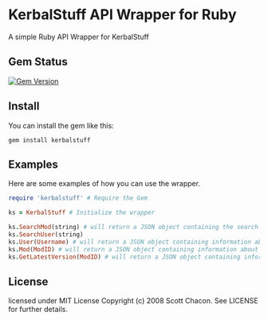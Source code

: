 KerbalStuff API Wrapper for Ruby
==============

A simple Ruby API Wrapper for KerbalStuff


## Gem Status
[![Gem Version](https://badge.fury.io/rb/KerbalStuff.png)](http://badge.fury.io/rb/KerbalStuff)


## Install

You can install the gem like this:

    gem install kerbalstuff
  
    
## Examples

Here are some examples of how you can use the wrapper.

```ruby
require 'kerbalstuff' # Require the Gem
```

```ruby
ks = KerbalStuff # Initialize the wrapper

ks.SearchMod(string) # will return a JSON object containing the search results
ks.SearchUser(string)
ks.User(Username) # will return a JSON object containing information about the specified user
ks.Mod(ModID) # will return a JSON object containing information about the specified mod
ks.GetLatestVersion(ModID) # will return a JSON object containing information about the last version released for the specified mod.
```

## License

licensed under MIT License Copyright (c) 2008  Scott Chacon. See LICENSE for further details.

